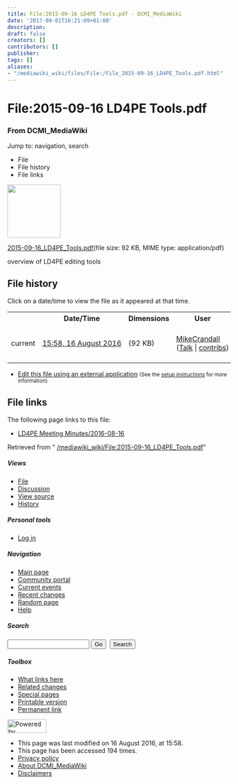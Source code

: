 ```yaml
---
title: File:2015-09-16 LD4PE Tools.pdf - DCMI_MediaWiki
date: '2017-09-01T16:21:09+01:00'
description: 
draft: false
creators: []
contributors: []
publisher: 
tags: []
aliases:
- "/mediawiki_wiki/files/File:/File_2015-09-16_LD4PE_Tools.pdf.html"
---
```


<a id="top"></a>
# File:2015-09-16 LD4PE Tools.pdf

### From DCMI\_MediaWiki

Jump to: navigation, search
<!-- start content -->
- File
- File history
- File links

 [<img alt="" src="/skins/common/images/icons/fileicon-pdf.png" width="120" height="120">](/mediawiki_wiki/files/2015-09-16_LD4PE_Tools.pdf)

[2015-09-16\_LD4PE\_Tools.pdf](/mediawiki_wiki/files/2015-09-16_LD4PE_Tools.pdf)‎(file size: 92 KB, MIME type: application/pdf)

overview of LD4PE editing tools

<!-- 
NewPP limit report
Preprocessor node count: 1/1000000
Post-expand include size: 0/2097152 bytes
Template argument size: 0/2097152 bytes
Expensive parser function count: 0/100
-->
## File history

Click on a date/time to view the file as it appeared at that time.

<table class="wikitable filehistory">
  <tr>
    <td></td>
    <th>Date/Time</th>
    <th>Dimensions</th>
    <th>User</th>
    <th>Comment</th>
  </tr>
  <tr>
    <td>current</td>
    <td class="filehistory-selected" style="white-space: nowrap;"><a href="/mediawiki_wiki/files/2015-09-16_LD4PE_Tools.pdf">15:58, 16 August 2016</a></td>
    <td> <span style="white-space: nowrap;">(92 KB)</span>
    </td>
    <td>
      <a href="/index.php?title=User:MikeCrandall&amp;action=edit&amp;redlink=1" class="new mw-userlink" title="User:MikeCrandall (page does not exist)">MikeCrandall</a> <span style="white-space: nowrap;"> <span class="mw-usertoollinks">(<a href="/index.php?title=User_talk:MikeCrandall&amp;action=edit&amp;redlink=1" class="new" title="User talk:MikeCrandall (page does not exist)">Talk</a> | <a href="/index.php/Special:Contributions/MikeCrandall" title="Special:Contributions/MikeCrandall">contribs</a>)</span></span>
    </td>
    <td> <span class="comment">(overview of LD4PE editing tools)</span>
    </td>
  </tr>
</table>

  

- [Edit this file using an external application](/index.php?title=File:2015-09-16_LD4PE_Tools.pdf&action=edit&externaledit=true&mode=file "File:2015-09-16 LD4PE Tools.pdf") <small>(See the <a href="http://www.mediawiki.org/wiki/Manual:External_editors" class="external text" rel="nofollow">setup instructions</a> for more information)</small>

## File links

The following page links to this file:

- [LD4PE Meeting Minutes/2016-08-16](/index.php/LD4PE_Meeting_Minutes/2016-08-16 "LD4PE Meeting Minutes/2016-08-16")

Retrieved from " [/mediawiki_wiki/File:2015-09-16\_LD4PE\_Tools.pdf](/mediawiki_wiki/files/File:/File:2015-09-16_LD4PE_Tools.pdf.html)"

<!-- end content -->

##### Views

- [File](/mediawiki_wiki/files/File:/File:2015-09-16_LD4PE_Tools.pdf.html)
- [Discussion](/index.php?title=File_talk:2015-09-16_LD4PE_Tools.pdf&action=edit&redlink=1 "Discussion about the content page [t]")
- [View source](/index.php?title=File:2015-09-16_LD4PE_Tools.pdf&action=edit "This page is protected.
You can view its source [e]")
- [History](/index.php?title=File:2015-09-16_LD4PE_Tools.pdf&action=history "Past revisions of this page [h]")

##### Personal tools

- [Log in](/index.php?title=Special:UserLogin&returnto=File:2015-09-16_LD4PE_Tools.pdf "You are encouraged to log in; however, it is not mandatory [o]")

<script type="text/javascript"> if (window.isMSIE55) fixalpha(); </script>

##### Navigation

- [Main page](/index.php/Main_Page "Visit the main page [z]")
- [Community portal](/index.php/DCMI_MediaWiki:Community_portal "About the project, what you can do, where to find things")
- [Current events](/index.php/DCMI_MediaWiki:Current_events "Find background information on current events")
- [Recent changes](/index.php/Special:RecentChanges "The list of recent changes in the wiki [r]")
- [Random page](/index.php/Special:Random "Load a random page [x]")
- [Help](/index.php/Help:Contents "The place to find out")

##### <label for="searchInput">Search</label>

<form action="/index.php" id="searchform">
				<input type="hidden" name="title" value="Special:Search">
				<input id="searchInput" title="Search DCMI_MediaWiki" accesskey="f" type="search" name="search">
				<input type="submit" name="go" class="searchButton" id="searchGoButton" value="Go" title="Go to a page with this exact name if exists"> 
				<input type="submit" name="fulltext" class="searchButton" id="mw-searchButton" value="Search" title="Search the pages for this text">
			</form>

##### Toolbox

- [What links here](/index.php/Special:WhatLinksHere/File:2015-09-16_LD4PE_Tools.pdf "List of all wiki pages that link here [j]")
- [Related changes](/index.php/Special:RecentChangesLinked/File:2015-09-16_LD4PE_Tools.pdf "Recent changes in pages linked from this page [k]")
- [Special pages](/index.php/Special:SpecialPages "List of all special pages [q]")
- [Printable version](/index.php?title=File:2015-09-16_LD4PE_Tools.pdf&printable=yes "Printable version of this page [p]")
- [Permanent link](/index.php?title=File:2015-09-16_LD4PE_Tools.pdf&oldid=10060 "Permanent link to this revision of the page")

<!-- end of the left (by default at least) column -->

 [<img src="/skins/common/images/poweredby_mediawiki_88x31.png" height="31" width="88" alt="Powered by MediaWiki">](http://www.mediawiki.org/)

- This page was last modified on 16 August 2016, at 15:58.
- This page has been accessed 194 times.
- [Privacy policy](/index.php/DCMI_MediaWiki:Privacy_policy "DCMI MediaWiki:Privacy policy")
- [About DCMI\_MediaWiki](/index.php/DCMI_MediaWiki:About "DCMI MediaWiki:About")
- [Disclaimers](/index.php/DCMI_MediaWiki:General_disclaimer "DCMI MediaWiki:General disclaimer")

<script>if (window.runOnloadHook) runOnloadHook();</script><!-- Served in 0.458 secs. -->
